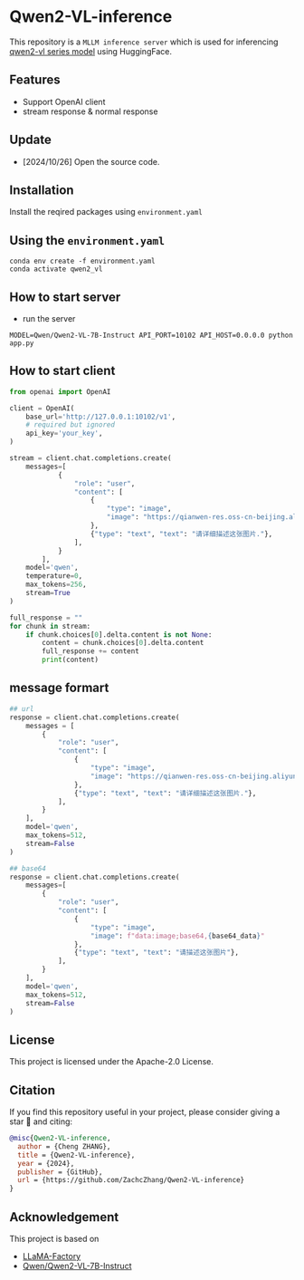 # Qwen2-VL-inference

This repository is a `MLLM inference server` which is used for inferencing [qwen2-vl series model](https://huggingface.co/Qwen/Qwen2-VL-7B-Instruct) using HuggingFace. 

## Features
- Support OpenAI client
- stream response & normal response


## Update

- [2024/10/26] Open the source code.

## Installation

Install the reqired packages using `environment.yaml`

## Using the `environment.yaml`

```shell
conda env create -f environment.yaml
conda activate qwen2_vl
```

## How to start server

- run the server
```shell
MODEL=Qwen/Qwen2-VL-7B-Instruct API_PORT=10102 API_HOST=0.0.0.0 python app.py 
```

## How to start client

```python
from openai import OpenAI

client = OpenAI(
    base_url='http://127.0.0.1:10102/v1',
    # required but ignored
    api_key='your_key',
)

stream = client.chat.completions.create(
    messages=[
            {
                "role": "user",
                "content": [
                    {
                        "type": "image",
                        "image": "https://qianwen-res.oss-cn-beijing.aliyuncs.com/Qwen-VL/assets/demo.jpeg",
                    },
                    {"type": "text", "text": "请详细描述这张图片."},
                ],
            }
        ],
    model='qwen',
    temperature=0, 
    max_tokens=256,
    stream=True
)

full_response = ""
for chunk in stream:
    if chunk.choices[0].delta.content is not None:
        content = chunk.choices[0].delta.content
        full_response += content
        print(content)
```

## message formart

```python
## url
response = client.chat.completions.create(
    messages = [
        {
            "role": "user",
            "content": [
                {
                    "type": "image",
                    "image": "https://qianwen-res.oss-cn-beijing.aliyuncs.com/Qwen-VL/assets/demo.jpeg",
                },
                {"type": "text", "text": "请详细描述这张图片."},
            ],
        }
    ],
    model='qwen',
    max_tokens=512,
    stream=False
)

## base64
response = client.chat.completions.create(
    messages=[
        {
            "role": "user",
            "content": [
                {
                    "type": "image",
                    "image": f"data:image;base64,{base64_data}"
                },
                {"type": "text", "text": "请描述这张图片"},
            ],
        }
    ],
    model='qwen',
    max_tokens=512,
    stream=False
)

```

## License

This project is licensed under the Apache-2.0 License. 

## Citation

If you find this repository useful in your project, please consider giving a star 🌟 and citing:

```bibtex
@misc{Qwen2-VL-inference,
  author = {Cheng ZHANG},
  title = {Qwen2-VL-inference},
  year = {2024},
  publisher = {GitHub},
  url = {https://github.com/ZachcZhang/Qwen2-VL-inference}
}
```

## Acknowledgement

This project is based on

- [LLaMA-Factory](https://github.com/hiyouga/LLaMA-Factory)
- [Qwen/Qwen2-VL-7B-Instruct](https://huggingface.co/Qwen/Qwen2-VL-7B-Instruct)